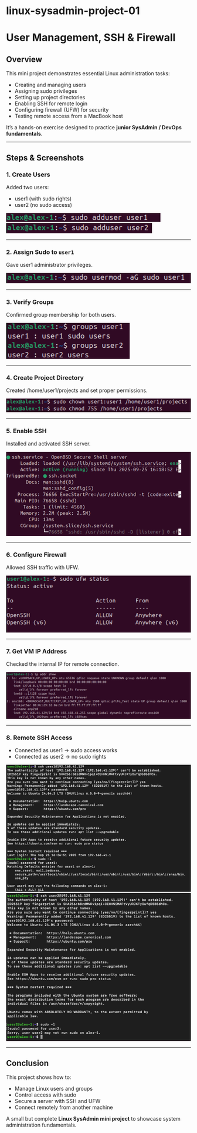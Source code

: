 
# linux-sysadmin-project-01
# User Management, SSH & Firewall 
##  Overview  
This mini project demonstrates essential Linux administration tasks:  
- Creating and managing users  
- Assigning sudo privileges  
- Setting up project directories  
- Enabling SSH for remote login  
- Configuring firewall (UFW) for security  
- Testing remote access from a MacBook host  

It’s a hands-on exercise designed to practice **junior SysAdmin / DevOps fundamentals**.  

---

## Steps & Screenshots  

### 1. Create Users  
Added two users:  
- user1 (with sudo rights)  
- user2 (no sudo access)  

![Add User1](screenshots/01-adduser1.png)  
![Add User2](screenshots/03-adduser2.png)  

---

### 2. Assign Sudo to `user1`  
Gave user1 administrator privileges.  

![Usermod Sudo](screenshots/02-usermod-sudo.png)  

---

### 3. Verify Groups  
Confirmed group membership for both users.  

![Groups](screenshots/04-groups.png)  

---

### 4. Create Project Directory  
Created /home/user1/projects and set proper permissions.  

![Projects Directory](screenshots/05-projects-dir.png)  

---

### 5. Enable SSH  
Installed and activated SSH server.  

![SSH Service](screenshots/06-ssh-service.png)  

---

### 6. Configure Firewall  
Allowed SSH traffic with UFW.  

![UFW](screenshots/07-ufw.png)  

---

### 7. Get VM IP Address  
Checked the internal IP for remote connection.  

![IP Address](screenshots/08-ip-addr.png)  

---

### 8. Remote SSH Access  
- Connected as user1 → sudo access works  
- Connected as user2 → no sudo rights  


![Sudo User1](screenshots/11-sudo-user1.png)  
![Sudo User2](screenshots/12-sudo-user2.png)  

---

##  Conclusion  
This project shows how to:  
- Manage Linux users and groups  
- Control access with sudo  
- Secure a server with SSH and UFW  
- Connect remotely from another machine  

A small but complete **Linux SysAdmin mini project** to showcase system administration fundamentals.  
